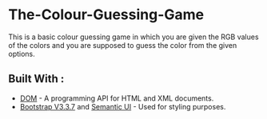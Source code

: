 # The-Colour-Guessing-Game
This is a basic colour guessing game in which you are given the RGB values of the colors and you are supposed to guess the color from the given options.

## Built With :

* [DOM](https://developer.mozilla.org/en-US/docs/Web/API/Document_Object_Model) - A programming API for HTML and XML documents.
* [Bootstrap V3.3.7](https://getbootstrap.com/docs/3.3/components/) and [Semantic UI](https://semantic-ui.com/) - Used for styling purposes.
